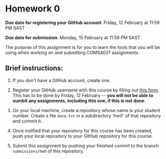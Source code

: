 # Homework 0

**Due date for registering your GitHub account**: Friday, 12 February
  at 11:59 PM SAST

**Due date for submission**: Monday, 15 February at 11:59 PM SAST

The purpose of this assignment is for you to learn the tools that you
will be using when working on and submitting COMS4037 assignments.

## Brief instructions:

1. If you don't have a GitHub account, create one.

2. Register your GitHub username with this course by filling out [this
form](http://goo.gl/forms/TyzIBhX0tK).  This has to be done by Friday,
12 February -- **you will not be able to sumbit any assignments,
including this one, if this is not done**.

3. On your local machine, create a repository whose name is your
student number. Create a file `done.txt` in a subdirectory 'hw0' of
that repository and commit it.

4. Once notified that your repository for this course has been
created, push your local repository to your GitHub repository for this
course. 

5. Submit this assignment by pushing your finished commit to the
branch `submissions/hw0` of this repository.

